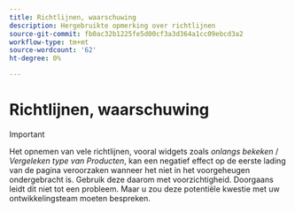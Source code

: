 ```yaml
---
title: Richtlijnen, waarschuwing
description: Hergebruikte opmerking over richtlijnen
source-git-commit: fb0ac32b1225fe5d00cf3a3d364a1cc09ebcd3a2
workflow-type: tm+mt
source-wordcount: '62'
ht-degree: 0%

---
```


# Richtlijnen, waarschuwing

>[!IMPORTANT]
>
>Het opnemen van vele richtlijnen, vooral widgets zoals _onlangs bekeken_ / _Vergeleken type van Producten_, kan een negatief effect op de eerste lading van de pagina veroorzaken wanneer het niet in het voorgeheugen ondergebracht is. Gebruik deze daarom met voorzichtigheid. Doorgaans leidt dit niet tot een probleem. Maar u zou deze potentiële kwestie met uw ontwikkelingsteam moeten bespreken.
